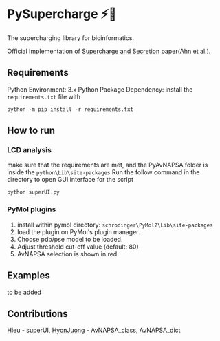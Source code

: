 # PySupercharge ⚡🧬
The supercharging library for bioinformatics.

Official Implementation of [Supercharge and Secretion](#) paper(Ahn et al.).

##


## Requirements
Python Environment: 3.x
Python Package Dependency: install the `requirements.txt` file with
```
python -m pip install -r requirements.txt
```

## How to run
### LCD analysis
make sure that the requirements are met, and the PyAvNAPSA folder is inside the `python\Lib\site-packages`
Run the follow command in the directory to open GUI interface for the script
```
python superUI.py 
```
### PyMol plugins
1. install within pymol directory: `schrodinger\PyMol2\Lib\site-packages`
2. load the plugin on PyMol's plugin manager.
3. Choose pdb/pse model to be loaded.
4. Adjust threshold cut-off value (default: 80)
5. AvNAPSA selection is shown in red.

## Examples
to be added

## Contributions
[Hieu](https://github.com/min-hieu) - superUI, 
[HyonJuong](#) - AvNAPSA_class, AvNAPSA_dict
